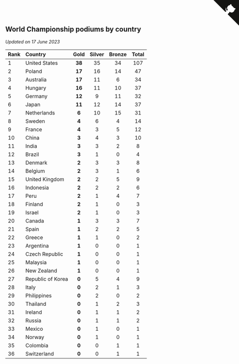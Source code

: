 ## World Championship podiums by country

*Updated on 17 June 2023*

| Rank | Country | Gold | Silver | Bronze | Total |
| :--- | :--- | :--: | :--: | :--: | :--: |
| 1 | United States | **38** | 35 | 34 | 107 |
| 2 | Poland | **17** | 16 | 14 | 47 |
| 3 | Australia | **17** | 11 | 6 | 34 |
| 4 | Hungary | **16** | 11 | 10 | 37 |
| 5 | Germany | **12** | 9 | 11 | 32 |
| 6 | Japan | **11** | 12 | 14 | 37 |
| 7 | Netherlands | **6** | 10 | 15 | 31 |
| 8 | Sweden | **4** | 6 | 4 | 14 |
| 9 | France | **4** | 3 | 5 | 12 |
| 10 | China | **3** | 4 | 3 | 10 |
| 11 | India | **3** | 3 | 2 | 8 |
| 12 | Brazil | **3** | 1 | 0 | 4 |
| 13 | Denmark | **2** | 3 | 3 | 8 |
| 14 | Belgium | **2** | 3 | 1 | 6 |
| 15 | United Kingdom | **2** | 2 | 5 | 9 |
| 16 | Indonesia | **2** | 2 | 2 | 6 |
| 17 | Peru | **2** | 1 | 4 | 7 |
| 18 | Finland | **2** | 1 | 0 | 3 |
| 19 | Israel | **2** | 1 | 0 | 3 |
| 20 | Canada | **1** | 3 | 3 | 7 |
| 21 | Spain | **1** | 2 | 2 | 5 |
| 22 | Greece | **1** | 1 | 0 | 2 |
| 23 | Argentina | **1** | 0 | 0 | 1 |
| 24 | Czech Republic | **1** | 0 | 0 | 1 |
| 25 | Malaysia | **1** | 0 | 0 | 1 |
| 26 | New Zealand | **1** | 0 | 0 | 1 |
| 27 | Republic of Korea | **0** | 5 | 4 | 9 |
| 28 | Italy | **0** | 2 | 1 | 3 |
| 29 | Philippines | **0** | 2 | 0 | 2 |
| 30 | Thailand | **0** | 1 | 2 | 3 |
| 31 | Ireland | **0** | 1 | 1 | 2 |
| 32 | Russia | **0** | 1 | 1 | 2 |
| 33 | Mexico | **0** | 1 | 0 | 1 |
| 34 | Norway | **0** | 1 | 0 | 1 |
| 35 | Colombia | **0** | 0 | 1 | 1 |
| 36 | Switzerland | **0** | 0 | 1 | 1 |


<a href="https://github.com/JustinTimeCuber/wca_statistics" class="github-corner" aria-label="View source on Github"><svg width="80" height="80" viewBox="0 0 250 250" style="fill:#151513; color:#fff; position: absolute; top: 0; border: 0; right: 0;" aria-hidden="true"><path d="M0,0 L115,115 L130,115 L142,142 L250,250 L250,0 Z"></path><path d="M128.3,109.0 C113.8,99.7 119.0,89.6 119.0,89.6 C122.0,82.7 120.5,78.6 120.5,78.6 C119.2,72.0 123.4,76.3 123.4,76.3 C127.3,80.9 125.5,87.3 125.5,87.3 C122.9,97.6 130.6,101.9 134.4,103.2" fill="currentColor" style="transform-origin: 130px 106px;" class="octo-arm"></path><path d="M115.0,115.0 C114.9,115.1 118.7,116.5 119.8,115.4 L133.7,101.6 C136.9,99.2 139.9,98.4 142.2,98.6 C133.8,88.0 127.5,74.4 143.8,58.0 C148.5,53.4 154.0,51.2 159.7,51.0 C160.3,49.4 163.2,43.6 171.4,40.1 C171.4,40.1 176.1,42.5 178.8,56.2 C183.1,58.6 187.2,61.8 190.9,65.4 C194.5,69.0 197.7,73.2 200.1,77.6 C213.8,80.2 216.3,84.9 216.3,84.9 C212.7,93.1 206.9,96.0 205.4,96.6 C205.1,102.4 203.0,107.8 198.3,112.5 C181.9,128.9 168.3,122.5 157.7,114.1 C157.9,116.9 156.7,120.9 152.7,124.9 L141.0,136.5 C139.8,137.7 141.6,141.9 141.8,141.8 Z" fill="currentColor" class="octo-body"></path></svg></a><style>.github-corner:hover .octo-arm{animation:octocat-wave 560ms ease-in-out}@keyframes octocat-wave{0%,100%{transform:rotate(0)}20%,60%{transform:rotate(-25deg)}40%,80%{transform:rotate(10deg)}}@media (max-width:500px){.github-corner:hover .octo-arm{animation:none}.github-corner .octo-arm{animation:octocat-wave 560ms ease-in-out}}</style>
